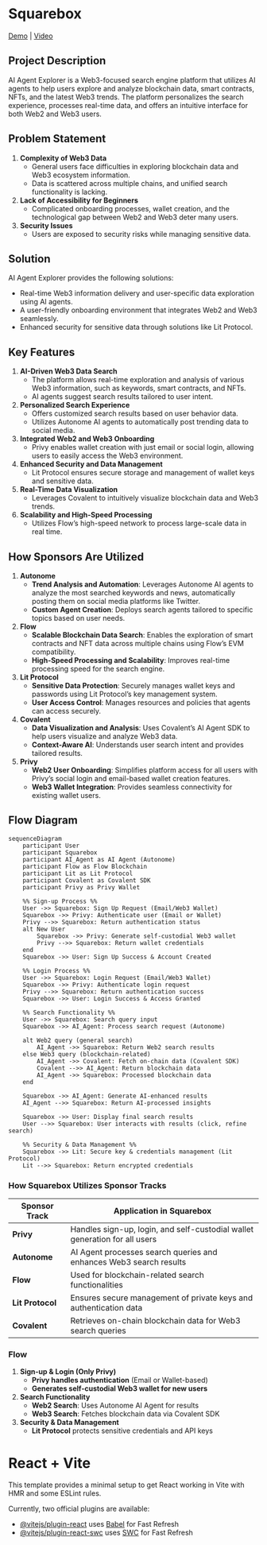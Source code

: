 # Squarebox

[Demo]() | [Video]()

## Project Description

AI Agent Explorer is a Web3-focused search engine platform that utilizes AI agents to help users explore and analyze blockchain data, smart contracts, NFTs, and the latest Web3 trends.
The platform personalizes the search experience, processes real-time data, and offers an intuitive interface for both Web2 and Web3 users.

## Problem Statement

1. **Complexity of Web3 Data**
    - General users face difficulties in exploring blockchain data and Web3 ecosystem information.
    - Data is scattered across multiple chains, and unified search functionality is lacking.
2. **Lack of Accessibility for Beginners**
    - Complicated onboarding processes, wallet creation, and the technological gap between Web2 and Web3 deter many users.
3. **Security Issues**
    - Users are exposed to security risks while managing sensitive data.

## Solution

AI Agent Explorer provides the following solutions:

- Real-time Web3 information delivery and user-specific data exploration using AI agents.
- A user-friendly onboarding environment that integrates Web2 and Web3 seamlessly.
- Enhanced security for sensitive data through solutions like Lit Protocol.

## Key Features

1. **AI-Driven Web3 Data Search**
    - The platform allows real-time exploration and analysis of various Web3 information, such as keywords, smart contracts, and NFTs.
    - AI agents suggest search results tailored to user intent.
2. **Personalized Search Experience**
    - Offers customized search results based on user behavior data.
    - Utilizes Autonome AI agents to automatically post trending data to social media.
3. **Integrated Web2 and Web3 Onboarding**
    - Privy enables wallet creation with just email or social login, allowing users to easily access the Web3 environment.
4. **Enhanced Security and Data Management**
    - Lit Protocol ensures secure storage and management of wallet keys and sensitive data.
5. **Real-Time Data Visualization**
    - Leverages Covalent to intuitively visualize blockchain data and Web3 trends.
6. **Scalability and High-Speed Processing**
    - Utilizes Flow’s high-speed network to process large-scale data in real time.

## How Sponsors Are Utilized

1. **Autonome**
    - **Trend Analysis and Automation**: Leverages Autonome AI agents to analyze the most searched keywords and news, automatically posting them on social media platforms like Twitter.
    - **Custom Agent Creation**: Deploys search agents tailored to specific topics based on user needs.
2. **Flow**
    - **Scalable Blockchain Data Search**: Enables the exploration of smart contracts and NFT data across multiple chains using Flow’s EVM compatibility.
    - **High-Speed Processing and Scalability**: Improves real-time processing speed for the search engine.
3. **Lit Protocol**
    - **Sensitive Data Protection**: Securely manages wallet keys and passwords using Lit Protocol’s key management system.
    - **User Access Control**: Manages resources and policies that agents can access securely.
4. **Covalent**
    - **Data Visualization and Analysis**: Uses Covalent’s AI Agent SDK to help users visualize and analyze Web3 data.
    - **Context-Aware AI**: Understands user search intent and provides tailored results.
5. **Privy**
    - **Web2 User Onboarding**: Simplifies platform access for all users with Privy’s social login and email-based wallet creation features.
    - **Web3 Wallet Integration**: Provides seamless connectivity for existing wallet users.

## Flow Diagram

```mermaid
sequenceDiagram
    participant User
    participant Squarebox
    participant AI_Agent as AI Agent (Autonome)
    participant Flow as Flow Blockchain
    participant Lit as Lit Protocol
    participant Covalent as Covalent SDK
    participant Privy as Privy Wallet

    %% Sign-up Process %%
    User ->> Squarebox: Sign Up Request (Email/Web3 Wallet)
    Squarebox ->> Privy: Authenticate user (Email or Wallet)
    Privy -->> Squarebox: Return authentication status
    alt New User
        Squarebox ->> Privy: Generate self-custodial Web3 wallet
        Privy -->> Squarebox: Return wallet credentials
    end
    Squarebox ->> User: Sign Up Success & Account Created

    %% Login Process %%
    User ->> Squarebox: Login Request (Email/Web3 Wallet)
    Squarebox ->> Privy: Authenticate login request
    Privy -->> Squarebox: Return authentication success
    Squarebox ->> User: Login Success & Access Granted

    %% Search Functionality %%
    User ->> Squarebox: Search query input
    Squarebox ->> AI_Agent: Process search request (Autonome)

    alt Web2 query (general search)
        AI_Agent ->> Squarebox: Return Web2 search results
    else Web3 query (blockchain-related)
        AI_Agent ->> Covalent: Fetch on-chain data (Covalent SDK)
        Covalent -->> AI_Agent: Return blockchain data
        AI_Agent ->> Squarebox: Processed blockchain data
    end

    Squarebox ->> AI_Agent: Generate AI-enhanced results
    AI_Agent -->> Squarebox: Return AI-processed insights

    Squarebox ->> User: Display final search results
    User -->> Squarebox: User interacts with results (click, refine search)

    %% Security & Data Management %%
    Squarebox ->> Lit: Secure key & credentials management (Lit Protocol)
    Lit -->> Squarebox: Return encrypted credentials

```

### How Squarebox Utilizes Sponsor Tracks

| **Sponsor Track** | **Application in Squarebox** |
| --- | --- |
| **Privy** | Handles sign-up, login, and self-custodial wallet generation for all users |
| **Autonome** | AI Agent processes search queries and enhances Web3 search results |
| **Flow** | Used for blockchain-related search functionalities |
| **Lit Protocol** | Ensures secure management of private keys and authentication data |
| **Covalent** | Retrieves on-chain blockchain data for Web3 search queries |

### Flow

1. **Sign-up & Login (Only Privy)**
    - **Privy handles authentication** (Email or Wallet-based)
    - **Generates self-custodial Web3 wallet for new users**
2. **Search Functionality**
    - **Web2 Search**: Uses Autonome AI Agent for results
    - **Web3 Search**: Fetches blockchain data via Covalent SDK
3. **Security & Data Management**
    - **Lit Protocol** protects sensitive credentials and API keys

# React + Vite

This template provides a minimal setup to get React working in Vite with HMR and some ESLint rules.

Currently, two official plugins are available:

- [@vitejs/plugin-react](https://github.com/vitejs/vite-plugin-react/blob/main/packages/plugin-react/README.md) uses [Babel](https://babeljs.io/) for Fast Refresh
- [@vitejs/plugin-react-swc](https://github.com/vitejs/vite-plugin-react-swc) uses [SWC](https://swc.rs/) for Fast Refresh
